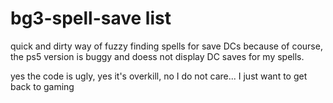 # bg3-spell-save list

quick and dirty way of fuzzy finding spells for save DCs because of course, the ps5 version is
buggy and doess not display DC saves for my spells.

yes the code is ugly, yes it's overkill, no I do not care... I just want to get back to gaming
